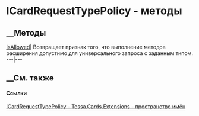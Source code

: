 # ICardRequestTypePolicy - методы
##  __Методы
[IsAllowed](M_Tessa_Cards_Extensions_ICardRequestTypePolicy_IsAllowed.htm)|
Возвращает признак того, что выполнение методов расширения допустимо для
универсального запроса с заданным типом.  
---|---  
##  __См. также
#### Ссылки
[ICardRequestTypePolicy -
](T_Tessa_Cards_Extensions_ICardRequestTypePolicy.htm)
[Tessa.Cards.Extensions - пространство имён](N_Tessa_Cards_Extensions.htm)
